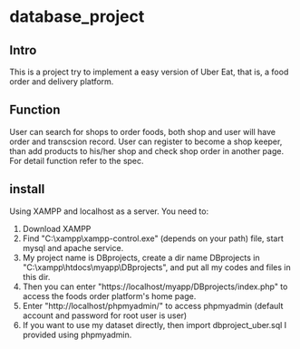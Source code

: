 # database_project
## Intro
This is a project try to implement a easy version of Uber Eat, that is, a food order and 
delivery platform.

## Function
User can search for shops to order foods, both shop and user will have order and transcsion record.
User can register to become a shop keeper, than add products to his/her shop and check shop order in another page.
For detail function refer to the spec.

## install
  Using XAMPP and localhost as a server. You need to:
  1. Download XAMPP
  2. Find "C:\xampp\xampp-control.exe" (depends on your path) file, start mysql and apache service.
  3. My project name is DBprojects, create a dir name DBprojects in "C:\xampp\htdocs\myapp\DBprojects", and put all my codes and files in this dir.
  4. Then you can enter "https://localhost/myapp/DBprojects/index.php" to access the foods order platform's home page.
  5. Enter "http://localhost/phpmyadmin/" to access phpmyadmin (default account and password for root user is user)
  6. If you want to use my dataset directly, then import dbproject_uber.sql I provided using phpmyadmin.
  
